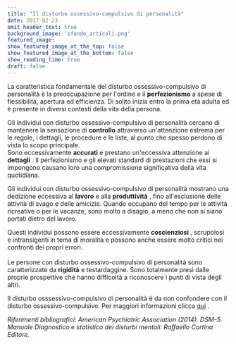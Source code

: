 ```yaml
---
title: "Il disturbo ossessivo-compulsivo di personalità"
date: 2017-02-23
omit_header_text: true
background_image: 'sfondo_articoli.png'
featured_image: 
show_featured_image_at_the_top: false
show_featured_image_at_the_bottom: false
show_reading_time: true
draft: false
---
```


La caratteristica fondamentale del disturbo ossessivo-compulsivo di
personalità è la preoccupazione per l'ordine e il **perfezionismo** a spese di
flessibilità, apertura ed efficienza. Di solito inizia entro la prima età
adulta ed è presente in diversi contesti della vita della persona.  
  
Gli individui con disturbo ossessivo-compulsivo di personalità cercano di
mantenere la sensazione di **controllo** attraverso un'attenzione estrema per
le regole, i dettagli, le procedure e le liste, al punto che spesso perdono di
vista lo scopo principale.  
Sono eccessivamente **accurati** e prestano un'eccessiva attenzione ai
**dettagli** . Il perfezionismo e gli elevati standard di prestazioni che essi
si impongono causano loro una compromissione significativa della vita
quotidiana.  
  
Gli individui con disturbo ossessivo-compulsivo di personalità mostrano una
dedizione eccessiva al **lavoro** e alla **produttività** , fino
all'esclusione delle attività di svago e delle amicizie. Quando occupano del
tempo per le attività ricreative o per le vacanze, sono molto a disagio, a
meno che non si siano portati dietro del lavoro.  
  
Questi individui possono essere eccessivamente **coscienziosi** , scrupolosi e
intransigenti in tema di moralità e possono anche essere molto critici nei
confronti dei propri errori.  
​  
Le persone con disturbo ossessivo-compulsivo di personalità sono
caratterizzate da **rigidità** e testardaggine. Sono totalmente presi dalle
proprie prospettive che hanno difficoltà a riconoscere i punti di vista degli
altri.  
  
Il disturbo osssessivo-compulsivo di personalità è da non confondere con il disturbo ossessivo-compulsivo. Per maggiori informazioni clicca [qui](/blog/cose-il-disturbo-ossessivo-compulsivo) .   
  
_Riferimenti bibliografici: American Psychiatric Association (2014). DSM-5.
Manuale Diagnostico e statistico dei disturbi mentali. Raffaello Cortina
Editore._

